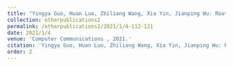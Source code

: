 ```yaml
---
title: "Yingya Guo, Huan Luo, Zhiliang Wang, Xia Yin, Jianping Wu: Routing optimization with path cardinality constraints in a hybrid SDN."
collection: otherpublications2
permalink: /otherpublications2/2021/1/4-112-121
date: 2021/1/4
venue: 'Computer Communications , 2021.'
citation: 'Yingya Guo, Huan Luo, Zhiliang Wang, Xia Yin, Jianping Wu: Routing optimization with path cardinality constraints in a hybrid SDN., Computers,Computer Communications, 2021.'
order: 2
---
```

